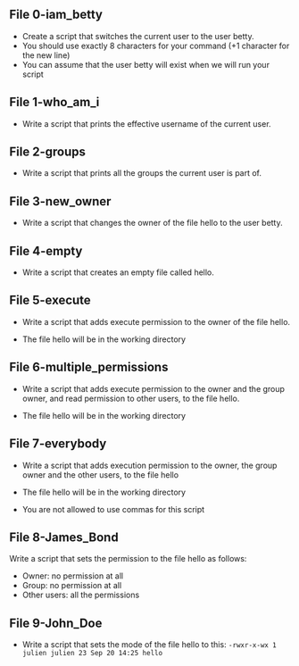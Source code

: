 ## File 0-iam_betty
- Create a script that switches the current user to the user betty.
- You should use exactly 8 characters for your command (+1 character for the new line)
- You can assume that the user betty will exist when we will run your script

## File 1-who_am_i
- Write a script that prints the effective username of the current user.

## File 2-groups
- Write a script that prints all the groups the current user is part of.

## File 3-new_owner
- Write a script that changes the owner of the file hello to the user betty.

## File 4-empty
- Write a script that creates an empty file called hello.

## File 5-execute
- Write a script that adds execute permission to the owner of the file hello.

- The file hello will be in the working directory

## File 6-multiple_permissions
- Write a script that adds execute permission to the owner and the group owner, and read permission to other users, to the file hello.

- The file hello will be in the working directory

## File 7-everybody
- Write a script that adds execution permission to the owner, the group owner and the other users, to the file hello

- The file hello will be in the working directory
- You are not allowed to use commas for this script

## File 8-James_Bond
Write a script that sets the permission to the file hello as follows:

- Owner: no permission at all
- Group: no permission at all
- Other users: all the permissions

## File 9-John_Doe
- Write a script that sets the mode of the file hello to this:
`-rwxr-x-wx 1 julien julien 23 Sep 20 14:25 hello`
